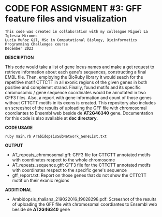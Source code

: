 # CODE FOR ASSIGNMENT #3: GFF feature files and visualization

```
This code was created in collaboration with my colleague Miguel La Iglesia Mirones
Lucía Muñoz Gil, MSc in Computational Biology, Bioinformatics Programming Challenges course
December 2023
```
**DESCRIPTION**

This code would take a list of gene locus names and make a get request to retrieve information about each gene's sequences, constructing a final EMBL file. Then, employing the BioRuby library it would seach for the repetitive motif CTTCTT in all exonic regions of the given genes in both positive and complemnt strand. Finally, found motifs and its specific chromosomic / gene sequence coordinates would be annotated in two GFF3 files. Also, a report with gene information and count of those genes without CTTCTT motifs in its exons is created. This repository also includes an screeshot of the results of uploading the GFF file with chromosomal coordiantes to Ensembl web beside de **AT2G46340** gene. Documentation for this code is also available at **doc directory**.

**CODE USAGE**
```
ruby main.rb ArabidopsisSubNetwork_GeneList.txt
```

**OUTPUT**
- AT_repeats_chromosomal.gff: GFF3 file for CTTCTT annotated motifs with coordinates respect to the whole chromosome
- AT_repeats_sequence.gff: GFF3 file for the CTTCTT annotated motifs with coordinates respect to the specific gene's sequence
- gff_report.txt: Report on those genes that do not show the CTTCTT motif on their exonic regions

**ADDITIONAL**
- Arabidopsis_thaliana_219022016_19028298.pdf: Screeshot of the results of uploading the GFF file with chromosomal coordiantes to Ensembl web beside de **AT2G46340** gene
